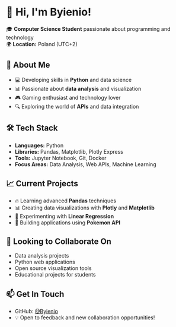 # 👋 Hi, I'm Byienio!

🎓 **Computer Science Student** passionate about programming and technology  
🌍 **Location:** Poland (UTC+2)  

## 🚀 About Me
- 💻 Developing skills in **Python** and data science
- 📊 Passionate about **data analysis** and visualization
- 🎮 Gaming enthusiast and technology lover
- 🔍 Exploring the world of **APIs** and data integration

## 🛠️ Tech Stack
- **Languages:** Python
- **Libraries:** Pandas, Matplotlib, Plotly Express
- **Tools:** Jupyter Notebook, Git, Docker
- **Focus Areas:** Data Analysis, Web APIs, Machine Learning

## 📈 Current Projects
- 🔥 Learning advanced **Pandas** techniques
- 📊 Creating data visualizations with **Plotly** and **Matplotlib**
- 🤖 Experimenting with **Linear Regression**
- 🎯 Building applications using **Pokemon API**

## 🤝 Looking to Collaborate On
- Data analysis projects
- Python web applications
- Open source visualization tools
- Educational projects for students

## 📫 Get In Touch
- GitHub: [@Byienio](https://github.com/Byienio)
- 💡 Open to feedback and new collaboration opportunities!


